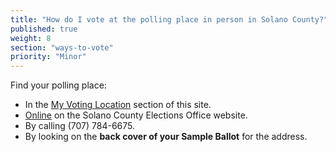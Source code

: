 ```yaml
---
title: "How do I vote at the polling place in person in Solano County?"
published: true
weight: 8
section: "ways-to-vote"
priority: "Minor"
---
```


Find your polling place:  
- In the [My Voting Location](#section-my-polling-place) section of this site.  
- [Online](http://www.solanocounty.com/depts/rov/sample_ballot_polling_place_lookup.asp) on the Solano County Elections Office website.  
- By calling (707) 784-6675.  
- By looking on the **back cover of your Sample Ballot** for the address.  
